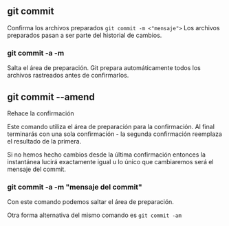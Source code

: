 ## git commit
Confirma los archivos preparados
`git commit -m <"mensaje">`
Los archivos preparados pasan a ser parte del historial de cambios.
### git commit -a -m
Salta el área de preparación.
Git prepara automáticamente todos los archivos rastreados antes de confirmarlos.

## git commit --amend
Rehace la confirmación

Este comando utiliza el área de preparación para la confirmación.
Al final terminarás con una sola confirmación - la segunda confirmación reemplaza el resultado de la primera.

Si no hemos hecho cambios desde la última confirmación entonces la instantánea lucirá exactamente igual u lo único que cambiaremos será el mensaje del commit.

### git commit -a -m "mensaje del commit"

Con este comando podemos saltar el área de preparación.

Otra forma alternativa del mismo comando es `git commit -am`
